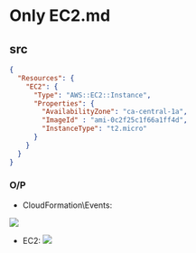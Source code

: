 # Only EC2.md

## src
````json
{
  "Resources": {
    "EC2": {
      "Type": "AWS::EC2::Instance",
      "Properties": {
        "AvailabilityZone": "ca-central-1a",
        "ImageId" : "ami-0c2f25c1f66a1ff4d",
        "InstanceType": "t2.micro"
      }
    }
  }
}
````

### O/P
* CloudFormation\Events:

[<img src="https://i.imgur.com/qoyWAl0.png">](https://i.imgur.com/qoyWAl0.png)

* EC2: 
[<img src="https://i.imgur.com/fJzcb3q.png">](https://i.imgur.com/fJzcb3q.png)
